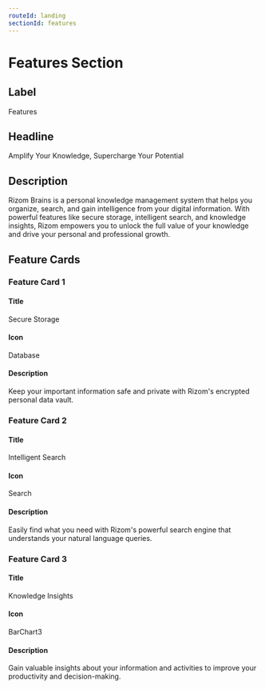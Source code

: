 ```yaml
---
routeId: landing
sectionId: features
---
```

# Features Section

## Label

Features

## Headline

Amplify Your Knowledge, Supercharge Your Potential

## Description

Rizom Brains is a personal knowledge management system that helps you organize, search, and gain intelligence from your digital information. With powerful features like secure storage, intelligent search, and knowledge insights, Rizom empowers you to unlock the full value of your knowledge and drive your personal and professional growth.

## Feature Cards

### Feature Card 1

#### Title

Secure Storage

#### Icon

Database

#### Description

Keep your important information safe and private with Rizom's encrypted personal data vault.

### Feature Card 2

#### Title

Intelligent Search

#### Icon

Search

#### Description

Easily find what you need with Rizom's powerful search engine that understands your natural language queries.

### Feature Card 3

#### Title

Knowledge Insights

#### Icon

BarChart3

#### Description

Gain valuable insights about your information and activities to improve your productivity and decision-making.
